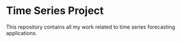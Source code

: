 # Time Series Project

This repository contains all my work related to time series forecasting applications.